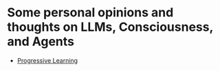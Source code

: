 # Some personal opinions and thoughts on LLMs, Consciousness, and Agents

* [Progressive Learning](bellman_rl_progressive_learning.md)